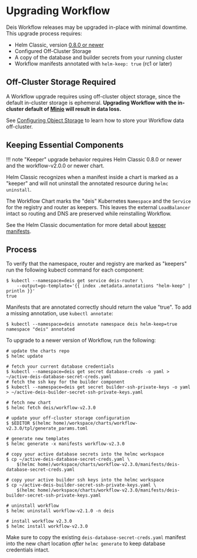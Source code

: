 # Upgrading Workflow

Deis Workflow releases may be upgraded in-place with minimal downtime. This upgrade process requires:

* Helm Classic, version [0.8.0 or newer](https://github.com/helm/helm-classic/releases/tag/0.8.0)
* Configured Off-Cluster Storage
* A copy of the database and builder secrets from your running cluster
* Workflow manifests annotated with `helm-keep: true` (rc1 or later)

## Off-Cluster Storage Required

A Workflow upgrade requires using off-cluster object storage, since the default
in-cluster storage is ephemeral. **Upgrading Workflow with the in-cluster default
of [Minio][] will result in data loss.**

See [Configuring Object Storage][] to learn how to store your Workflow data off-cluster.

## Keeping Essential Components

!!! note
    "Keeper" upgrade behavior requires Helm Classic 0.8.0 or newer and the workflow-v2.0.0
    or newer chart.

Helm Classic recognizes when a manifest inside a chart is marked as a "keeper"
and will not uninstall the annotated resource during `helmc uninstall`.

The Workflow Chart marks the "deis" Kubernetes `Namespace` and the `Service`
for the registry and router as keepers. This leaves the external `LoadBalancer`
intact so routing and DNS are preserved while reinstalling Workflow.

See the Helm Classic documentation for more detail about [keeper manifests].

## Process

To verify that the namespace, router and registry are marked as "keepers" run the following kubectl command for each component:

```
$ kubectl --namespace=deis get service deis-router \
	--output=go-template='{{ index .metadata.annotations "helm-keep" | println }}'
true
```

Manifests that are annotated correctly should return the value "true". To add a missing annotation, use `kubectl annotate`:

```
$ kubectl --namespace=deis annotate namespace deis helm-keep=true
namespace "deis" annotated
```

To upgrade to a newer version of Workflow, run the following:

```
# update the charts repo
$ helmc update

# fetch your current database credentials
$ kubectl --namespace=deis get secret database-creds -o yaml > ~/active-deis-database-secret-creds.yaml
# fetch the ssh key for the builder component
$ kubectl --namespace=deis get secret builder-ssh-private-keys -o yaml > ~/active-deis-builder-secret-ssh-private-keys.yaml

# fetch new chart
$ helmc fetch deis/workflow-v2.3.0

# update your off-cluster storage configuration
$ $EDITOR $(helmc home)/workspace/charts/workflow-v2.3.0/tpl/generate_params.toml

# generate new templates
$ helmc generate -x manifests workflow-v2.3.0

# copy your active database secrets into the helmc workspace
$ cp ~/active-deis-database-secret-creds.yaml \
	$(helmc home)/workspace/charts/workflow-v2.3.0/manifests/deis-database-secret-creds.yaml

# copy your active builder ssh keys into the helmc workspace
$ cp ~/active-deis-builder-secret-ssh-private-keys.yaml \
	$(helmc home)/workspace/charts/workflow-v2.3.0/manifests/deis-builder-secret-ssh-private-keys.yaml

# uninstall workflow
$ helmc uninstall workflow-v2.1.0 -n deis

# install workflow v2.3.0
$ helmc install workflow-v2.3.0
```

Make sure to copy the existing `deis-database-secret-creds.yaml` manifest into the new chart
location *after* `helmc generate` to keep database credentials intact.

[configuring object storage]: ../installing-workflow/configuring-object-storage.md
[keeper manifests]: http://helm-classic.readthedocs.io/en/latest/awesome/#keeper-manifests
[minio]: https://github.com/deis/minio
